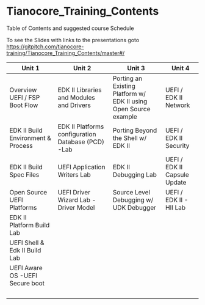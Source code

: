 <!--- @file
  Readme.md for UEFI / EDK II Training Tianocore Contents

  Copyright (c) 2018, Intel Corporation. All rights reserved.<BR>

  Redistribution and use in source (original document form) and 'compiled'
  forms (converted to PDF, epub, HTML and other formats) with or without
  modification, are permitted provided that the following conditions are met:

  1) Redistributions of source code (original document form) must retain the
     above copyright notice, this list of conditions and the following
     disclaimer as the first lines of this file unmodified.

  2) Redistributions in compiled form (transformed to other DTDs, converted to
     PDF, epub, HTML and other formats) must reproduce the above copyright
     notice, this list of conditions and the following disclaimer in the
     documentation and/or other materials provided with the distribution.

  THIS DOCUMENTATION IS PROVIDED BY TIANOCORE PROJECT "AS IS" AND ANY EXPRESS OR
  IMPLIED WARRANTIES, INCLUDING, BUT NOT LIMITED TO, THE IMPLIED WARRANTIES OF
  MERCHANTABILITY AND FITNESS FOR A PARTICULAR PURPOSE ARE DISCLAIMED. IN NO
  EVENT SHALL TIANOCORE PROJECT  BE LIABLE FOR ANY DIRECT, INDIRECT, INCIDENTAL,
  SPECIAL, EXEMPLARY, OR CONSEQUENTIAL DAMAGES (INCLUDING, BUT NOT LIMITED TO,
  PROCUREMENT OF SUBSTITUTE GOODS OR SERVICES; LOSS OF USE, DATA, OR PROFITS;
  OR BUSINESS INTERRUPTION) HOWEVER CAUSED AND ON ANY THEORY OF LIABILITY,
  WHETHER IN CONTRACT, STRICT LIABILITY, OR TORT (INCLUDING NEGLIGENCE OR
  OTHERWISE) ARISING IN ANY WAY OUT OF THE USE OF THIS DOCUMENTATION, EVEN IF
  ADVISED OF THE POSSIBILITY OF SUCH DAMAGE.

-->

# Tianocore_Training_Contents
Table of Contents and suggested course Schedule
  
To see the Slides with links to the presentations goto https://gitpitch.com/tianocore-training/Tianocore_Training_Contents/master#/



|Unit 1 | Unit 2 | Unit 3 | Unit 4 |
| ----------------- | ------------------ | -------------- | -------------- |
| Overview UEFI / FSP Boot Flow  | EDK II Libraries and Modules and Drivers | Porting an Existing Platform w/ EDK II using Open Source example | UEFI / EDK II Network  |
| EDK II Build Environment & Process | EDK II Platforms configuration Database (PCD) -Lab | Porting Beyond the Shell w/ EDK II | UEFI / EDK II Security |
| EDK II Build Spec Files | UEFI Application Writers Lab | EDK II Debugging Lab | UEFI / EDK II Capsule Update |
| Open Source UEFI Platforms | UEFI Driver Wizard Lab - Driver Model  | Source Level Debugging w/ UDK Debugger | UEFI / EDK II - HII Lab |
| EDK II Platform Build Lab | &nbsp;  | &nbsp; | &nbsp; |
| UEFI Shell & Edk II Build Lab | &nbsp;  | &nbsp; |&nbsp; |
| UEFI Aware OS -UEFI Secure boot | &nbsp;  | &nbsp; |&nbsp; |
| &nbsp; | &nbsp;  | &nbsp; |&nbsp; |


